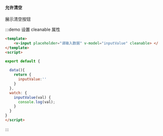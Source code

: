 #### 允许清空

展示清空按钮

:::demo 设置 cleanable 属性
```html
<template>
    <v-input placeholder="请输入数据" v-model="inputValue" cleanable> </v-input>
</template>
<script>

export default {
  
  data(){
    return {
      inputValue:''
    }
  },
  watch: {
    inputValue(val) {
      console.log(val);
    }
  }
}
</script>
```
:::



